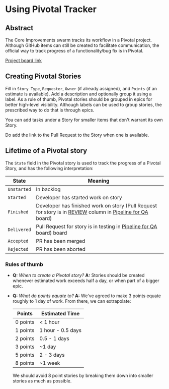 Using Pivotal Tracker
===

## Abstract

The Core Improvements swarm tracks its workflow in a Pivotal project. Although GitHub items can still be created to facilitate communication, the official way to track progress of a functionality/bug fix is in Pivotal.

[Project board link](https://www.pivotaltracker.com/n/projects/2232205)

## Creating Pivotal Stories

Fill in `Story Type`, `Requester`, `Owner` (if already assigned), and `Points` (if an estimate is available). Add a description and optionally group it using a label. As a rule of thumb, Pivotal stories should be grouped in epics for better high-level visibility. Although labels can be used to group stories, the prescribed way to do that is through epics.

You can add tasks under a Story for smaller items that don't warrant its own Story.

Do add the link to the Pull Request to the Story when one is available.

## Lifetime of a Pivotal story

The `State` field in the Pivotal story is used to track the progress of a Pivotal Story, and has the following interpretation:

| State      | Meaning  |
| ---------- | -------- |
| `Unstarted`  | In backlog     |
| `Started`    | Developer has started work on story     |
| `Finished`   | Developer has finished work on story (Pull Request for story is in [REVIEW](https://github.com/status-im/status-react/projects/7#column-1843024) column in [Pipeline for QA](https://github.com/status-im/status-react/projects/7) board) |
| `Delivered`  | Pull Request for story is in testing in [Pipeline for QA](https://github.com/status-im/status-react/projects/7) board) board     |
| `Accepted`   | PR has been merged     |
| `Rejected`   | PR has been aborted     |

### Rules of thumb

- **Q:** _When to create a Pivotal story?_
  **A:** Stories should be created whenever estimated work exceeds half a day, or when part of a bigger epic.

- **Q:** _What do points equate to?_
  **A:** We've agreed to make 3 points equate roughly to 1 day of work. From there, we can extrapolate:

  | Points   | Estimated Time   |
  | -------- | ---------------- |
  | 0 points | < 1 hour         |
  | 1 points | 1 hour - 0.5 days|
  | 2 points | 0.5 - 1 days     |
  | 3 points | ~1 day           |
  | 5 points | 2 - 3 days       |
  | 8 points | ~1 week          |

  We should avoid 8 point stories by breaking them down into smaller stories as much as possible.